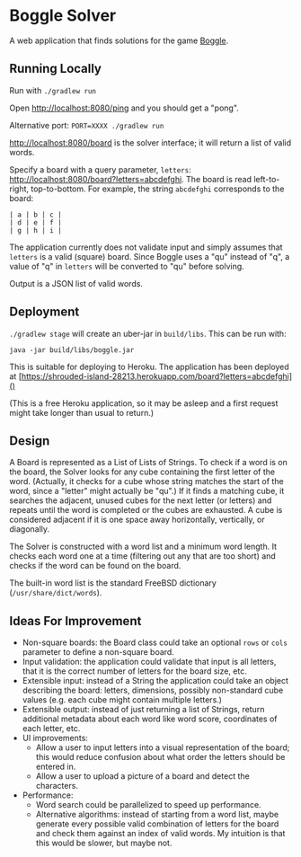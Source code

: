 # Boggle Solver

A web application that finds solutions for the game [Boggle](https://en.wikipedia.org/wiki/Boggle).

## Running Locally

Run with `./gradlew run`

Open [http://localhost:8080/ping]() and you should get a "pong".

Alternative port: `PORT=XXXX ./gradlew run`

[http://localhost:8080/board]() is the solver interface; it will return a list of valid words.

Specify a board with a query parameter, `letters`:
[http://localhost:8080/board?letters=abcdefghi](). The board is read left-to-right, top-to-bottom.
For example, the string `abcdefghi` corresponds to the board:

    | a | b | c |
    | d | e | f |
    | g | h | i |

The application currently does not validate input and simply assumes that `letters` is a valid
(square) board. Since Boggle uses a "qu" instead of "q", a value of "q" in `letters` will be
converted to "qu" before solving.

Output is a JSON list of valid words.

## Deployment

`./gradlew stage` will create an uber-jar in `build/libs`. This can be run with:

    java -jar build/libs/boggle.jar

This is suitable for deploying to Heroku. The application has been deployed at
[https://shrouded-island-28213.herokuapp.com/board?letters=abcdefghi]()

(This is a free Heroku application, so it may be asleep and a first request might take longer than
usual to return.)

## Design

A Board is represented as a List of Lists of Strings. To check if a word is on the board, the
Solver looks for any cube containing the first letter of the word. (Actually, it checks for a cube
whose string matches the start of the word, since a "letter" might actually be "qu".) If it finds
a matching cube, it searches the adjacent, unused cubes for the next letter (or letters) and
repeats until the word is completed or the cubes are exhausted. A cube is considered adjacent if it
is one space away horizontally, vertically, or diagonally.

The Solver is constructed with a word list and a minimum word length. It checks each word one at a
time (filtering out any that are too short) and checks if the word can be found on the board.

The built-in word list is the standard FreeBSD dictionary (`/usr/share/dict/words`).

## Ideas For Improvement

* Non-square boards: the Board class could take an optional `rows` or `cols` parameter to define a
  non-square board.
* Input validation: the application could validate that input is all letters, that it is the
  correct number of letters for the board size, etc.
* Extensible input: instead of a String the application could take an object describing the board:
  letters, dimensions, possibly non-standard cube values (e.g. each cube might contain multiple
  letters.)
* Extensible output: instead of just returning a list of Strings, return additional metadata about
  each word like word score, coordinates of each letter, etc.
* UI improvements:
    * Allow a user to input letters into a visual representation of the board; this would reduce
    confusion about what order the letters should be entered in.
    * Allow a user to upload a picture of a board and detect the characters.
* Performance:
    * Word search could be parallelized to speed up performance.
    * Alternative algorithms: instead of starting from a word list, maybe generate every possible
      valid combination of letters for the board and check them against an index of valid words.
      My intuition is that this would be slower, but maybe not.